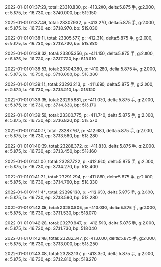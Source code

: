 2022-01-01 01:37:28, total: 23310.830, p: -413.200, delta:5.875 手, g:2.000, e: 5.875, b: -16.730, ep: 3740.000, bp: 519.150

2022-01-01 01:37:49, total: 23307.932, p: -413.270, delta:5.875 手, g:2.000, e: 5.875, b: -16.730, ep: 3738.970, bp: 519.030

2022-01-01 01:38:11, total: 23305.677, p: -412.310, delta:5.875 手, g:2.000, e: 5.875, b: -16.730, ep: 3738.730, bp: 518.880

2022-01-01 01:38:32, total: 23305.356, p: -411.150, delta:5.875 手, g:2.000, e: 5.875, b: -16.730, ep: 3737.730, bp: 518.610

2022-01-01 01:38:53, total: 23304.380, p: -410.280, delta:5.875 手, g:2.000, e: 5.875, b: -16.730, ep: 3736.600, bp: 518.360

2022-01-01 01:39:14, total: 23293.213, p: -411.690, delta:5.875 手, g:2.000, e: 5.875, b: -16.730, ep: 3733.510, bp: 518.150

2022-01-01 01:39:35, total: 23295.881, p: -411.030, delta:5.875 手, g:2.000, e: 5.875, b: -16.730, ep: 3734.330, bp: 518.170

2022-01-01 01:39:56, total: 23300.775, p: -411.740, delta:5.875 手, g:2.000, e: 5.875, b: -16.730, ep: 3736.820, bp: 518.570

2022-01-01 01:40:17, total: 23287.767, p: -412.680, delta:5.875 手, g:2.000, e: 5.875, b: -16.730, ep: 3733.560, bp: 518.280

2022-01-01 01:40:39, total: 23288.372, p: -411.830, delta:5.875 手, g:2.000, e: 5.875, b: -16.730, ep: 3733.450, bp: 518.160

2022-01-01 01:41:00, total: 23287.722, p: -412.930, delta:5.875 手, g:2.000, e: 5.875, b: -16.730, ep: 3734.270, bp: 518.400

2022-01-01 01:41:22, total: 23291.294, p: -411.880, delta:5.875 手, g:2.000, e: 5.875, b: -16.730, ep: 3734.760, bp: 518.330

2022-01-01 01:41:44, total: 23288.130, p: -412.650, delta:5.875 手, g:2.000, e: 5.875, b: -16.730, ep: 3733.590, bp: 518.280

2022-01-01 01:42:05, total: 23280.805, p: -413.030, delta:5.875 手, g:2.000, e: 5.875, b: -16.730, ep: 3731.530, bp: 518.070

2022-01-01 01:42:26, total: 23279.847, p: -412.590, delta:5.875 手, g:2.000, e: 5.875, b: -16.730, ep: 3731.730, bp: 518.040

2022-01-01 01:42:48, total: 23282.347, p: -413.000, delta:5.875 手, g:2.000, e: 5.875, b: -16.730, ep: 3733.000, bp: 518.250

2022-01-01 01:43:08, total: 23282.137, p: -413.350, delta:5.875 手, g:2.000, e: 5.875, b: -16.730, ep: 3732.810, bp: 518.270